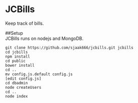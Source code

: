 JCBills
========
Keep track of bills.

##Setup  
JCBills runs on nodejs and MongoDB.

```
git clone https://github.com/sjaak666/jcbills.git jcbills
cd jcbills
npm install
cd public
bower install
cd ..
mv config.js.default config.js
[edit config.js]
cd dbadmin
node createUsers
cd ..
node index
```
